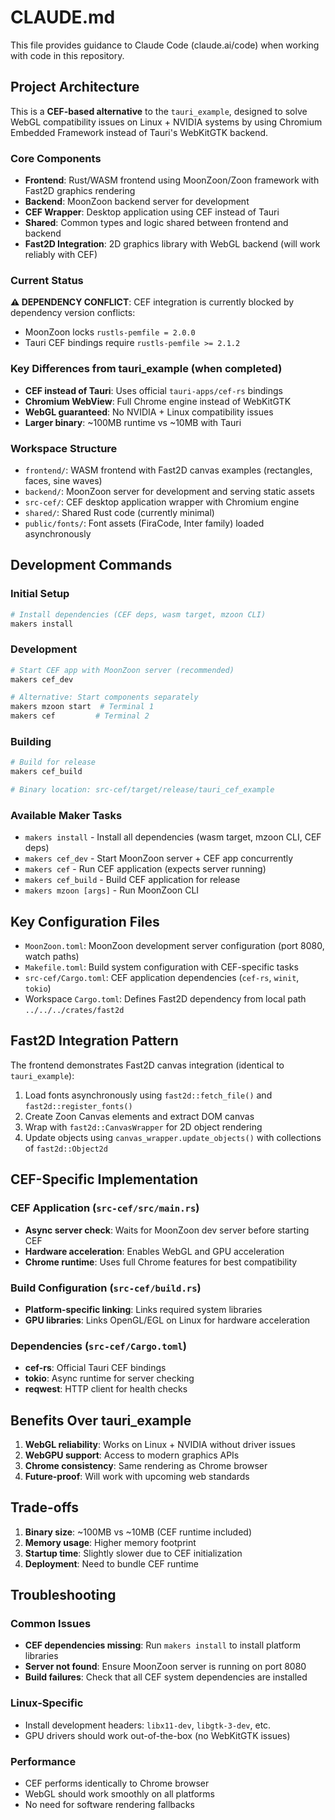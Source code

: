 # CLAUDE.md

This file provides guidance to Claude Code (claude.ai/code) when working with code in this repository.

## Project Architecture

This is a **CEF-based alternative** to the `tauri_example`, designed to solve WebGL compatibility issues on Linux + NVIDIA systems by using Chromium Embedded Framework instead of Tauri's WebKitGTK backend.

### Core Components
- **Frontend**: Rust/WASM frontend using MoonZoon/Zoon framework with Fast2D graphics rendering
- **Backend**: MoonZoon backend server for development 
- **CEF Wrapper**: Desktop application using CEF instead of Tauri  
- **Shared**: Common types and logic shared between frontend and backend
- **Fast2D Integration**: 2D graphics library with WebGL backend (will work reliably with CEF)

### Current Status
**⚠️ DEPENDENCY CONFLICT**: CEF integration is currently blocked by dependency version conflicts:
- MoonZoon locks `rustls-pemfile = 2.0.0`
- Tauri CEF bindings require `rustls-pemfile >= 2.1.2`

### Key Differences from tauri_example (when completed)
- **CEF instead of Tauri**: Uses official `tauri-apps/cef-rs` bindings
- **Chromium WebView**: Full Chrome engine instead of WebKitGTK
- **WebGL guaranteed**: No NVIDIA + Linux compatibility issues
- **Larger binary**: ~100MB runtime vs ~10MB with Tauri

### Workspace Structure
- `frontend/`: WASM frontend with Fast2D canvas examples (rectangles, faces, sine waves)
- `backend/`: MoonZoon server for development and serving static assets
- `src-cef/`: CEF desktop application wrapper with Chromium engine
- `shared/`: Shared Rust code (currently minimal)
- `public/fonts/`: Font assets (FiraCode, Inter family) loaded asynchronously

## Development Commands

### Initial Setup
```bash
# Install dependencies (CEF deps, wasm target, mzoon CLI)
makers install
```

### Development
```bash
# Start CEF app with MoonZoon server (recommended)
makers cef_dev

# Alternative: Start components separately
makers mzoon start  # Terminal 1
makers cef         # Terminal 2
```

### Building
```bash
# Build for release
makers cef_build

# Binary location: src-cef/target/release/tauri_cef_example
```

### Available Maker Tasks
- `makers install` - Install all dependencies (wasm target, mzoon CLI, CEF deps)
- `makers cef_dev` - Start MoonZoon server + CEF app concurrently
- `makers cef` - Run CEF application (expects server running)
- `makers cef_build` - Build CEF application for release
- `makers mzoon [args]` - Run MoonZoon CLI

## Key Configuration Files

- `MoonZoon.toml`: MoonZoon development server configuration (port 8080, watch paths)
- `Makefile.toml`: Build system configuration with CEF-specific tasks
- `src-cef/Cargo.toml`: CEF application dependencies (`cef-rs`, `winit`, `tokio`)
- Workspace `Cargo.toml`: Defines Fast2D dependency from local path `../../../crates/fast2d`

## Fast2D Integration Pattern

The frontend demonstrates Fast2D canvas integration (identical to `tauri_example`):
1. Load fonts asynchronously using `fast2d::fetch_file()` and `fast2d::register_fonts()`
2. Create Zoon Canvas elements and extract DOM canvas
3. Wrap with `fast2d::CanvasWrapper` for 2D object rendering
4. Update objects using `canvas_wrapper.update_objects()` with collections of `fast2d::Object2d`

## CEF-Specific Implementation

### CEF Application (`src-cef/src/main.rs`)
- **Async server check**: Waits for MoonZoon dev server before starting CEF
- **Hardware acceleration**: Enables WebGL and GPU acceleration
- **Chrome runtime**: Uses full Chrome features for best compatibility

### Build Configuration (`src-cef/build.rs`)
- **Platform-specific linking**: Links required system libraries
- **GPU libraries**: Links OpenGL/EGL on Linux for hardware acceleration

### Dependencies (`src-cef/Cargo.toml`)
- **cef-rs**: Official Tauri CEF bindings
- **tokio**: Async runtime for server checking
- **reqwest**: HTTP client for health checks

## Benefits Over tauri_example

1. **WebGL reliability**: Works on Linux + NVIDIA without driver issues
2. **WebGPU support**: Access to modern graphics APIs
3. **Chrome consistency**: Same rendering as Chrome browser
4. **Future-proof**: Will work with upcoming web standards

## Trade-offs

1. **Binary size**: ~100MB vs ~10MB (CEF runtime included)
2. **Memory usage**: Higher memory footprint
3. **Startup time**: Slightly slower due to CEF initialization
4. **Deployment**: Need to bundle CEF runtime

## Troubleshooting

### Common Issues
- **CEF dependencies missing**: Run `makers install` to install platform libraries
- **Server not found**: Ensure MoonZoon server is running on port 8080
- **Build failures**: Check that all CEF system dependencies are installed

### Linux-Specific
- Install development headers: `libx11-dev`, `libgtk-3-dev`, etc.
- GPU drivers should work out-of-the-box (no WebKitGTK issues)

### Performance
- CEF performs identically to Chrome browser
- WebGL should work smoothly on all platforms
- No need for software rendering fallbacks